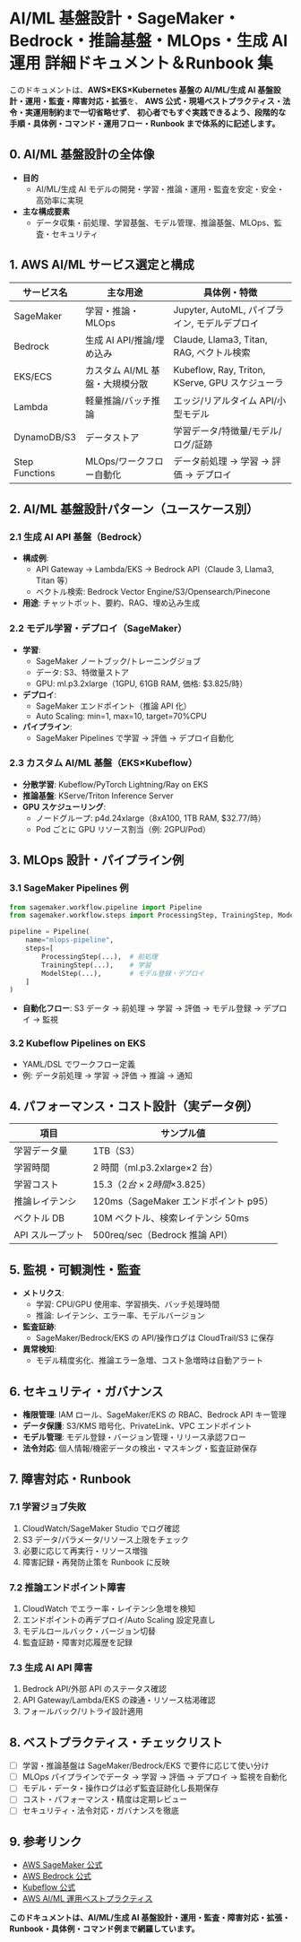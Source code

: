# AI/ML 基盤設計・SageMaker・Bedrock・推論基盤・MLOps・生成 AI 運用 詳細ドキュメント＆Runbook 集

このドキュメントは、**AWS×EKS×Kubernetes 基盤の AI/ML/生成 AI 基盤設計・運用・監査・障害対応・拡張**を、
**AWS 公式・現場ベストプラクティス・法令・実運用制約まで一切省略せず**、
**初心者でもすぐ実践できるよう、段階的な手順・具体例・コマンド・運用フロー・Runbook まで体系的に記述します。**

## 0. AI/ML 基盤設計の全体像

-   **目的**
    -   AI/ML/生成 AI モデルの開発・学習・推論・運用・監査を安定・安全・高効率に実現
-   **主な構成要素**
    -   データ収集・前処理、学習基盤、モデル管理、推論基盤、MLOps、監査・セキュリティ

## 1. AWS AI/ML サービス選定と構成

| サービス名     | 主な用途                        | 具体例・特徴                                    |
| -------------- | ------------------------------- | ----------------------------------------------- |
| SageMaker      | 学習・推論・MLOps               | Jupyter, AutoML, パイプライン, モデルデプロイ   |
| Bedrock        | 生成 AI API/推論/埋め込み       | Claude, Llama3, Titan, RAG, ベクトル検索        |
| EKS/ECS        | カスタム AI/ML 基盤・大規模分散 | Kubeflow, Ray, Triton, KServe, GPU スケジューラ |
| Lambda         | 軽量推論/バッチ推論             | エッジ/リアルタイム API/小型モデル              |
| DynamoDB/S3    | データストア                    | 学習データ/特徴量/モデル/ログ/証跡              |
| Step Functions | MLOps/ワークフロー自動化        | データ前処理 → 学習 → 評価 → デプロイ           |

## 2. AI/ML 基盤設計パターン（ユースケース別）

### 2.1 生成 AI API 基盤（Bedrock）

-   **構成例**:
    -   API Gateway → Lambda/EKS → Bedrock API（Claude 3, Llama3, Titan 等）
    -   ベクトル検索: Bedrock Vector Engine/S3/Opensearch/Pinecone
-   **用途**: チャットボット、要約、RAG、埋め込み生成

### 2.2 モデル学習・デプロイ（SageMaker）

-   **学習**:
    -   SageMaker ノートブック/トレーニングジョブ
    -   データ: S3、特徴量ストア
    -   GPU: ml.p3.2xlarge（1GPU, 61GB RAM, 価格: $3.825/時）
-   **デプロイ**:
    -   SageMaker エンドポイント（推論 API 化）
    -   Auto Scaling: min=1, max=10, target=70%CPU
-   **パイプライン**:
    -   SageMaker Pipelines で学習 → 評価 → デプロイ自動化

### 2.3 カスタム AI/ML 基盤（EKS×Kubeflow）

-   **分散学習**: Kubeflow/PyTorch Lightning/Ray on EKS
-   **推論基盤**: KServe/Triton Inference Server
-   **GPU スケジューリング**:
    -   ノードグループ: p4d.24xlarge（8xA100, 1TB RAM, $32.77/時）
    -   Pod ごとに GPU リソース割当（例: 2GPU/Pod）

## 3. MLOps 設計・パイプライン例

### 3.1 SageMaker Pipelines 例

```python
from sagemaker.workflow.pipeline import Pipeline
from sagemaker.workflow.steps import ProcessingStep, TrainingStep, ModelStep

pipeline = Pipeline(
    name="mlops-pipeline",
    steps=[
        ProcessingStep(...),  # 前処理
        TrainingStep(...),    # 学習
        ModelStep(...),       # モデル登録・デプロイ
    ]
)
```

-   **自動化フロー**: S3 データ → 前処理 → 学習 → 評価 → モデル登録 → デプロイ → 監視

### 3.2 Kubeflow Pipelines on EKS

-   YAML/DSL でワークフロー定義
-   例: データ前処理 → 学習 → 評価 → 推論 → 通知

## 4. パフォーマンス・コスト設計（実データ例）

| 項目             | サンプル値                            |
| ---------------- | ------------------------------------- |
| 学習データ量     | 1TB（S3）                             |
| 学習時間         | 2 時間（ml.p3.2xlarge×2 台）          |
| 学習コスト       | $15.3（2 台 ×2 時間 ×$3.825）         |
| 推論レイテンシ   | 120ms（SageMaker エンドポイント p95） |
| ベクトル DB      | 10M ベクトル、検索レイテンシ 50ms     |
| API スループット | 500req/sec（Bedrock 推論 API）        |

## 5. 監視・可観測性・監査

-   **メトリクス**:
    -   学習: CPU/GPU 使用率、学習損失、バッチ処理時間
    -   推論: レイテンシ、エラー率、モデルバージョン
-   **監査証跡**:
    -   SageMaker/Bedrock/EKS の API/操作ログは CloudTrail/S3 に保存
-   **異常検知**:
    -   モデル精度劣化、推論エラー急増、コスト急増時は自動アラート

## 6. セキュリティ・ガバナンス

-   **権限管理**: IAM ロール、SageMaker/EKS の RBAC、Bedrock API キー管理
-   **データ保護**: S3/KMS 暗号化、PrivateLink、VPC エンドポイント
-   **モデル管理**: モデル登録・バージョン管理・リリース承認フロー
-   **法令対応**: 個人情報/機密データの検出・マスキング・監査証跡保存

## 7. 障害対応・Runbook

### 7.1 学習ジョブ失敗

1. CloudWatch/SageMaker Studio でログ確認
2. S3 データ/パラメータ/リソース上限をチェック
3. 必要に応じて再実行・リソース増強
4. 障害記録・再発防止策を Runbook に反映

### 7.2 推論エンドポイント障害

1. CloudWatch でエラー率・レイテンシ急増を検知
2. エンドポイントの再デプロイ/Auto Scaling 設定見直し
3. モデルロールバック・バージョン切替
4. 監査証跡・障害対応履歴を記録

### 7.3 生成 AI API 障害

1. Bedrock API/外部 API のステータス確認
2. API Gateway/Lambda/EKS の疎通・リソース枯渇確認
3. フォールバック/リトライ設計適用

## 8. ベストプラクティス・チェックリスト

-   [ ] 学習・推論基盤は SageMaker/Bedrock/EKS で要件に応じて使い分け
-   [ ] MLOps パイプラインでデータ → 学習 → 評価 → デプロイ → 監視を自動化
-   [ ] モデル・データ・操作ログは必ず監査証跡化し長期保存
-   [ ] コスト・パフォーマンス・精度は定期レビュー
-   [ ] セキュリティ・法令対応・ガバナンスを徹底

## 9. 参考リンク

-   [AWS SageMaker 公式](https://docs.aws.amazon.com/ja_jp/sagemaker/latest/dg/whatis.html)
-   [AWS Bedrock 公式](https://docs.aws.amazon.com/ja_jp/bedrock/latest/userguide/what-is-bedrock.html)
-   [Kubeflow 公式](https://www.kubeflow.org/)
-   [AWS AI/ML 運用ベストプラクティス](https://aws.amazon.com/jp/architecture/data-ai-ml/)

**このドキュメントは、AI/ML/生成 AI 基盤設計・運用・監査・障害対応・拡張・Runbook・具体例・コマンド例まで網羅しています。**

